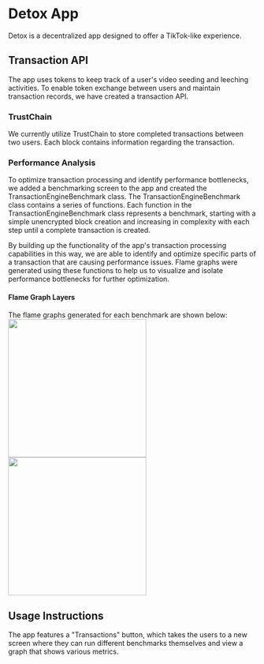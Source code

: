 # Detox App
Detox is a decentralized app designed to offer a TikTok-like experience. 

## Transaction API
The app uses tokens to keep track of a user's video seeding and leeching activities.
To enable token exchange between users and maintain transaction records, we have created a transaction API.


### TrustChain
We currently utilize TrustChain to store completed transactions between two users.
Each block contains information regarding the transaction.

### Performance Analysis
To optimize transaction processing and identify performance bottlenecks, we added a benchmarking screen to the app and created the TransactionEngineBenchmark class.
The TransactionEngineBenchmark class contains a series of functions.
Each function in the TransactionEngineBenchmark class represents a benchmark, starting with a simple unencrypted block creation and increasing in complexity with each step until a complete transaction is created.

By building up the functionality of the app's transaction processing capabilities in this way, we are able to identify and optimize specific parts of a transaction that are causing performance issues.
Flame graphs were generated using these functions to help us to visualize and isolate performance bottlenecks for further optimization.

#### Flame Graph Layers
The flame graphs generated for each benchmark are shown below:
<img src="https://user-images.githubusercontent.com/21971137/164292774-640abb61-cd25-4b26-8a7f-8a9f6c800332.png" width="280"><img src="https://user-images.githubusercontent.com/21971137/164292789-1d064394-87a7-4c62-a22c-602c55128be3.png" width="280">

## Usage Instructions
The app features a "Transactions" button, which takes the users to a new screen where they can run different benchmarks themselves and view a graph that shows various metrics.

